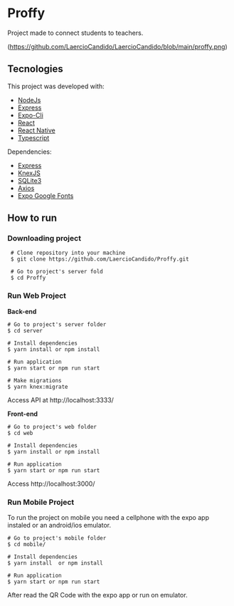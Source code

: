 # **Proffy**
Project made to connect students to teachers.

(https://github.com/LaercioCandido/LaercioCandido/blob/main/proffy.png)


## Tecnologies

This project was developed with:
- [NodeJs](https://nodejs.org/en/ "NodeJs")
- [Express](https://expressjs.com/ "Express")
- [Expo-Cli](https://expo.io/tools#cli "Expo-Cli")
- [React](https://reactjs.org/ "React")
- [React Native](https://reactnative.dev/ "React Native")
- [Typescript](https://www.typescriptlang.org/ "Typescript")

Dependencies:

- [Express](https://expressjs.com/ "Express")
- [KnexJS](http://knexjs.org/ "KnexJS")
- [SQLite3](https://www.npmjs.com/package/sqlite3 "SQLite3")
- [Axios](https://www.npmjs.com/package/axios "Axios")
- [Expo Google Fonts](https://github.com/expo/google-fonts " [Expo Google Fonts]")


## How to run
### Downloading project 
``` 
 # Clone repository into your machine 
 $ git clone https://github.com/LaercioCandido/Proffy.git 
 
 # Go to project's server fold
 $ cd Proffy
 ```
### Run Web Project  

**Back-end**
```
# Go to project's server folder
$ cd server

# Install dependencies
$ yarn install or npm install

# Run application
$ yarn start or npm run start

# Make migrations
$ yarn knex:migrate
```
Access API at http://localhost:3333/

**Front-end**
```
# Go to project's web folder
$ cd web

# Install dependencies
$ yarn install or npm install

# Run application
$ yarn start or npm run start
```
Access http://localhost:3000/ 



### Run Mobile Project
To run the project on mobile you need a cellphone with the expo app instaled or an android/ios emulator.
```
# Go to project's mobile folder
$ cd mobile/

# Install dependencies
$ yarn install  or npm install

# Run application
$ yarn start or npm run start
```
After read the QR Code with the expo app or run on emulator.
